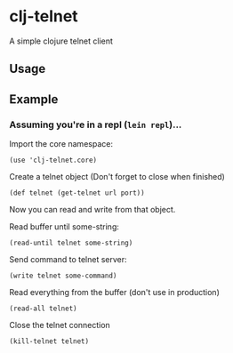 # clj-telnet

A simple clojure telnet client

## Usage

## Example
### Assuming you're in a repl (`lein repl`)...

Import the core namespace:

`(use 'clj-telnet.core)`

Create a telnet object (Don't forget to close when finished)

`(def telnet (get-telnet url port))`

Now you can read and write from that object.

Read buffer until some-string:

`(read-until telnet some-string)`

Send command to telnet server:

`(write telnet some-command)`

Read everything from the buffer (don't use in production)

`(read-all telnet)`

Close the telnet connection

`(kill-telnet telnet)`

